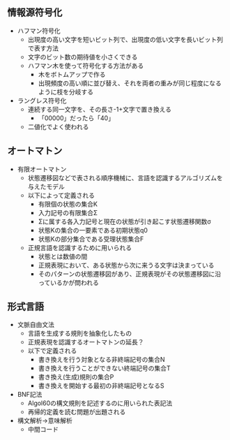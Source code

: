 ## 情報源符号化
- ハフマン符号化
    - 出現度の高い文字を短いビット列で、出現度の低い文字を長いビット列で表す方法
    - 文字のビット数の期待値を小さくできる
    - ハフマン木を使って符号化する方法がある
        - 木をボトムアップで作る
        - 出現頻度の高い順に並び替え、それを両者の重みが同じ程度になるように枝を分岐する
- ラングレス符号化
    - 連続する同一文字を、その長さ-1+文字で置き換える
        - 「00000」だったら「40」
    - 二値化でよく使われる
## オートマトン
- 有限オートマトン
    - 状態遷移図などで表される順序機械に、言語を認識するアルゴリズムを与えたモデル
    - 以下によって定義される
        - 有限個の状態の集合K
        - 入力記号の有限集合Σ
        - Σに属する各入力記号と現在の状態が引き起こす状態遷移関数σ
        - 状態Kの集合の一要素である初期状態q0
        - 状態Kの部分集合である受理状態集合F
    - 正規言語を認識するために用いられる
        - 状態とは数値の間
        - 正規表現において、ある状態から次に来うる文字は決まっている
        - そのパターンの状態遷移図があり、正規表現がその状態遷移図に沿っているかが問われる
## 形式言語
- 文脈自由文法
    - 言語を生成する規則を抽象化したもの
    - 正規表現を認識するオートマトンの延長？
    - 以下で定義される
        - 書き換えを行う対象となる非終端記号の集合N
        - 書き換えを行うことができない終端記号の集合T
        - 書き換え(生成)規則の集合P
        - 書き換えを開始する最初の非終端記号となるS
- BNF記法
    - Algol60の構文規則を記述するのに用いられた表記法
    - 再帰的定義を読む問題が出題される
- 構文解析→意味解析
    - 中間コード